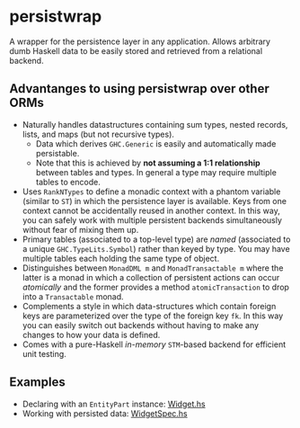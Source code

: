 # persistwrap

A wrapper for the persistence layer in any application. Allows arbitrary dumb Haskell data to be
easily stored and retrieved from a relational backend.

## Advantanges to using persistwrap over other ORMs
- Naturally handles datastructures containing sum types, nested records, lists, and maps
  (but not recursive types).
  - Data which derives `GHC.Generic` is easily and automatically made persistable.
  - Note that this is achieved by **not assuming a 1:1 relationship** between tables and types. In
    general a type may require multiple tables to encode.
- Uses `RankNTypes` to define a monadic context with a phantom variable (similar to `ST`) in which
  the persistence layer is available. Keys from one context cannot be accidentally reused in another
  context. In this way, you can safely work with multiple persistent backends simultaneously without
  fear of mixing them up.
- Primary tables (associated to a top-level type) are _named_ (associated to a
  unique `GHC.TypeLits.Symbol`) rather than keyed by type. You may have multiple tables each holding
  the same type of object.
- Distinguishes between `MonadDML m` and `MonadTransactable m` where the latter is a monad in which
  a collection of persistent actions can occur _atomically_ and the former provides a method
  `atomicTransaction` to drop into a `Transactable` monad.
- Complements a style in which data-structures which contain foreign keys are parameterized over the
  type of the foreign key `fk`. In this way you can easily switch out backends without having to
  make any changes to how your data is defined.
- Comes with a pure-Haskell _in-memory_ `STM`-based backend for efficient unit testing.

## Examples
- Declaring with an `EntityPart` instance: [Widget.hs](test/PersistWrap/SpecUtil/Widget.hs)
- Working with persisted data: [WidgetSpec.hs](test/PersistWrap/WidgetSpec.hs)
